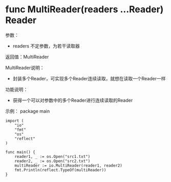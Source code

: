 # func MultiReader(readers ...Reader) Reader

参数：
- readers 不定参数，为若干读取器

返回值：MultiReader

MultiReader说明：
- 封装多个Reader，可实现多个Reader连续读取，就想在读取一个Reader一样

功能说明：
- 获得一个可以对参数中的多个Reader进行连续读取的Reader

示例：
  package main
	
	import (
		"io"
		"fmt"
		"os"
		"reflect"
	)
	
	func main() {
		reader1, _ := os.Open("src1.txt")
		reader2, _ := os.Open("src2.txt")
		multiReader := io.MultiReader(reader1, reader2)
		fmt.Println(reflect.TypeOf(multiReader))
	}
